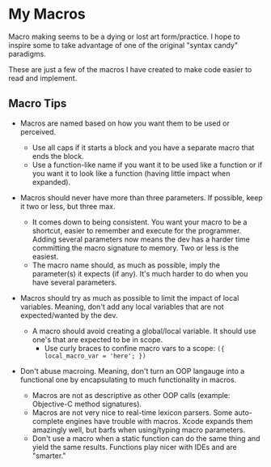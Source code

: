 # My Macros

Macro making seems to be a dying or lost art form/practice. I hope to inspire some to take advantage of one of the original "syntax candy" paradigms.

These are just a few of the macros I have created to make code easier to read and implement.

## Macro Tips

- Macros are named based on how you want them to be used or perceived.
	- Use all caps if it starts a block and you have a separate macro that ends the block.
	- Use a function-like name if you want it to be used like a function or if you want it to look like a function (having little impact when expanded).
	
- Macros should never have more than three parameters. If possible, keep it two or less, but three max.
	- It comes down to being consistent. You want your macro to be a shortcut, easier to remember and execute for the programmer. Adding several parameters now means the dev has a harder time committing the macro signature to memory. Two or less is the easiest.
	- The macro name should, as much as possible, imply the parameter(s) it expects (if any). It's much harder to do when you have several parameters.
	
- Macros should try as much as possible to limit the impact of local variables. Meaning, don't add any local variables that are not expected/wanted by the dev.
	- A macro should avoid creating a global/local variable. It should use one's that are expected to be in scope.
        - Use curly braces to confine macro vars to a scope: `({ local_macro_var = 'here'; })`
	
- Don't abuse macroing. Meaning, don't turn an OOP langauge into a functional one by encapsulating to much functionality in macros.
	- Macros are not as descriptive as other OOP calls (example: Objective-C method signatures).
	- Macros are not very nice to real-time lexicon parsers. Some auto-complete engines have trouble with macros. Xcode expands them amazingly well, but barfs when using/typing macro parameters.
	- Don't use a macro when a static function can do the same thing and yield the same results. Functions play nicer with IDEs and are "smarter."
